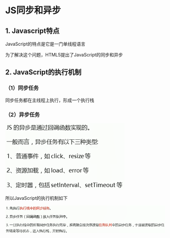 # JS同步和异步

## 1. Javascript特点

JavaScript的特点是它是一门单线程语言

为了解决这个问题，HTML5提出了JavaScript的同步和异步

## 2. JavaScript的执行机制

### （1）同步任务

同步任务都在主线程上执行，形成一个执行栈

### （2）异步任务

![07-01](./images/07-01.png)

所以JavaScript的执行机制如下

![07-02](./images/07-02.png)
